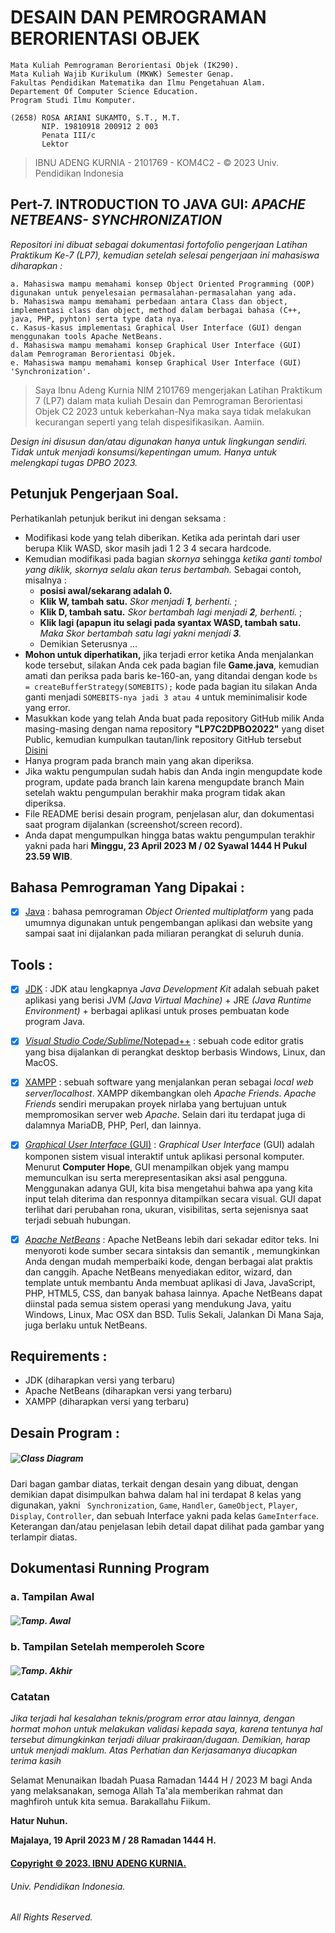 # DESAIN DAN PEMROGRAMAN BERORIENTASI OBJEK 
```
Mata Kuliah Pemrograman Berorientasi Objek (IK290).
Mata Kuliah Wajib Kurikulum (MKWK) Semester Genap.
Fakultas Pendidikan Matematika dan Ilmu Pengetahuan Alam.
Departement Of Computer Science Education. 
Program Studi Ilmu Komputer.

(2658) ROSA ARIANI SUKAMTO, S.T., M.T.
       NIP. 19810918 200912 2 003
       Penata III/c
       Lektor
```
> IBNU ADENG KURNIA - 2101769 - KOM4C2 - © 2023 Univ. Pendidikan Indonesia

## Pert-7. INTRODUCTION TO JAVA GUI: *APACHE NETBEANS- SYNCHRONIZATION*
*Repositori ini dibuat sebagai dokumentasi fortofolio pengerjaan Latihan Praktikum Ke-7 (LP7), kemudian setelah selesai pengerjaan ini mahasiswa diharapkan :*
```
a. Mahasiswa mampu memahami konsep Object Oriented Programming (OOP) digunakan untuk penyelesaian permasalahan-permasalahan yang ada.
b. Mahasiswa mampu memahami perbedaan antara Class dan object, implementasi class dan object, method dalam berbagai bahasa (C++, java, PHP, pyhton) serta type data nya.
c. Kasus-kasus implementasi Graphical User Interface (GUI) dengan menggunakan tools Apache NetBeans. 
d. Mahasiswa mampu memahami konsep Graphical User Interface (GUI) dalam Pemrograman Berorientasi Objek.
e. Mahasiswa mampu memahami konsep Graphical User Interface (GUI) 'Synchronization'.
```

> Saya Ibnu Adeng Kurnia NIM 2101769 mengerjakan Latihan Praktikum 7 (LP7) dalam mata kuliah Desain dan Pemrograman Berorientasi Objek C2 2023
	untuk keberkahan-Nya maka saya tidak melakukan kecurangan seperti yang telah dispesifikasikan. 
	Aamiin.

*Design ini disusun dan/atau digunakan hanya untuk lingkungan sendiri.
	Tidak untuk menjadi konsumsi/kepentingan umum.
	Hanya untuk melengkapi tugas DPBO 2023.*


## Petunjuk Pengerjaan Soal.
Perhatikanlah petunjuk berikut ini dengan seksama :
- Modifikasi kode yang telah diberikan. Ketika ada perintah dari user berupa Klik WASD, skor masih jadi 1 2 3 4 secara hardcode. 
- Kemudian modifikasi pada bagian _skornya_ sehingga _ketika ganti tombol yang diklik, skornya selalu akan terus bertambah._ Sebagai contoh, misalnya :
  - **posisi awal/sekarang adalah 0.** 
  - **Klik W, tambah satu.** _Skor menjadi **1**, berhenti._ ; 
  - **Klik D, tambah satu.** _Skor bertambah lagi menjadi **2**, berhenti._ ; 
  - **Klik lagi (apapun itu selagi pada syantax WASD, tambah satu.** _Maka Skor bertambah satu lagi yakni menjadi **3**._ 
  - Demikian Seterusnya ...
- **Mohon untuk diperhatikan,** jika terjadi error ketika Anda menjalankan kode tersebut, silakan Anda cek pada bagian file **Game.java**, kemudian amati dan periksa pada baris ke-160-an,  yang ditandai dengan kode `bs = createBufferStrategy(SOMEBITS);`  kode pada bagian itu silakan Anda ganti menjadi `SOMEBITS-nya jadi 3 atau 4` untuk meminimalisir kode yang error.
- Masukkan kode yang telah Anda buat pada repository GitHub milik Anda masing-masing dengan nama repository **"LP7C2DPBO2022"** yang diset Public, kemudian kumpulkan tautan/link repository GitHub tersebut [Disini](https://forms.gle/rvb1hKxbQVuYNbhKA) 
- Hanya program pada branch main yang akan diperiksa.
- Jika waktu pengumpulan sudah habis dan Anda ingin mengupdate kode program, update pada branch lain karena mengupdate branch Main setelah waktu pengumpulan berakhir maka program tidak akan diperiksa.
- File README berisi desain program, penjelasan alur, dan dokumentasi saat program dijalankan (screenshot/screen record).
- Anda dapat mengumpulkan hingga batas waktu pengumpulan terakhir yakni pada hari **Minggu, 23 April 2023 M / 02 Syawal 1444 H Pukul 23.59 WIB**.

## Bahasa Pemrograman Yang Dipakai :
- [X] [Java](https://azure.microsoft.com/id-id/resources/cloud-computing-dictionary/what-is-java-programming-language/) : bahasa pemrograman *Object Oriented multiplatform* yang pada umumnya digunakan untuk pengembangan aplikasi dan website yang sampai saat ini dijalankan pada miliaran perangkat di seluruh dunia.


## Tools :
- [X] [JDK](https://www.duniailkom.com/tutorial-belajar-java-part-3-pengertian-jre-dan-jdk/) : JDK atau lengkapnya *Java Development Kit* adalah sebuah paket aplikasi yang berisi JVM *(Java Virtual Machine)* + JRE *(Java Runtime Environment)* + berbagai aplikasi untuk proses pembuatan kode program Java.
- [X] [*Visual Studio Code/Sublime*/Notepad++](https://www.gramedia.com/best-seller/text-editor-terbaik-programmer/) :  sebuah code editor gratis yang bisa dijalankan di perangkat desktop berbasis Windows, Linux, dan MacOS.
- [X] [XAMPP](https://www.jogjahost.co.id/blog/xampp-adalah/) : sebuah software yang menjalankan peran sebagai *local web server/localhost*. XAMPP dikembangkan oleh *Apache Friends*. *Apache Friends* sendiri merupakan proyek nirlaba yang bertujuan untuk mempromosikan server web *Apache*. Selain dari itu terdapat juga di dalamnya MariaDB, PHP, Perl, dan lainnya.
- [X] [*Graphical User Interface* (GUI)](https://bakai.uma.ac.id/2022/09/12/apa-itu-graphical-user-interface-bagaimana-cara-kerjanya/) : *Graphical User Interface* (GUI) adalah komponen sistem visual interaktif untuk aplikasi personal komputer. Menurut **Computer Hope**, GUI menampilkan objek yang mampu memunculkan isu serta merepresentasikan aksi asal pengguna. Menggunakan adanya GUI, kita bisa mengetahui bahwa apa yang kita input telah diterima dan responnya ditampilkan secara visual. GUI dapat terlihat dari perubahan rona, ukuran, visibilitas, serta sejenisnya saat terjadi sebuah hubungan.
- [X] [*Apache NetBeans*](https://netbeans.apache.org/) : Apache NetBeans lebih dari sekadar editor teks. Ini menyoroti kode sumber secara sintaksis dan semantik , memungkinkan Anda dengan mudah memperbaiki kode, dengan berbagai alat praktis dan canggih. Apache NetBeans menyediakan editor, wizard, dan template untuk membantu Anda membuat aplikasi di Java, JavaScript, PHP, HTML5, CSS, dan banyak bahasa lainnya. Apache NetBeans dapat diinstal pada semua sistem operasi yang mendukung Java, yaitu Windows, Linux, Mac OSX dan BSD. Tulis Sekali, Jalankan Di Mana Saja, juga berlaku untuk NetBeans.


## Requirements : 
+ JDK (diharapkan versi yang terbaru)
+ Apache NetBeans (diharapkan versi yang terbaru)
+ XAMPP (diharapkan versi yang terbaru)


## Desain Program :
##### ![Class Diagram](/screenshot/UMLLP7.png "1")
Dari bagan gambar diatas, terkait dengan desain yang dibuat, dengan demikian dapat disimpulkan bahwa dalam hal ini terdapat 8 kelas yang digunakan, yakni ` Synchronization`, `Game`, `Handler`, `GameObject`, `Player`, `Display`, `Controller`, dan sebuah Interface yakni pada kelas `GameInterface`. Keterangan dan/atau penjelasan lebih detail dapat dilihat pada gambar yang terlampir diatas. 

## Dokumentasi Running Program
### a. Tampilan Awal
##### ![Tamp. Awal](/screenshot/1.png "1")
### b. Tampilan Setelah memperoleh Score
##### ![Tamp. Akhir](/screenshot/2.png "2")

### **Catatan**
*Jika terjadi hal kesalahan teknis/program error atau lainnya, dengan hormat mohon untuk melakukan validasi kepada saya, karena tentunya hal tersebut dimungkinkan terjadi diluar prakiraan/dugaan. Demikian, harap untuk menjadi maklum. Atas Perhatian dan Kerjasamanya diucapkan terima kasih*

Selamat Menunaikan Ibadah Puasa Ramadan 1444 H / 2023 M bagi Anda yang melaksanakan, semoga Allah Ta'ala memberikan rahmat dan maghfiroh untuk kita semua.
Barakallahu Fiikum.

**Hatur Nuhun.**

**Majalaya, 19 April 2023 M / 28 Ramadan 1444 H.**


#### [Copyright © 2023. IBNU ADENG KURNIA.](https://me-qr.com/id/entry/vcard/MjuIan4)
###### Univ. Pendidikan Indonesia.
###### All Rights Reserved.
